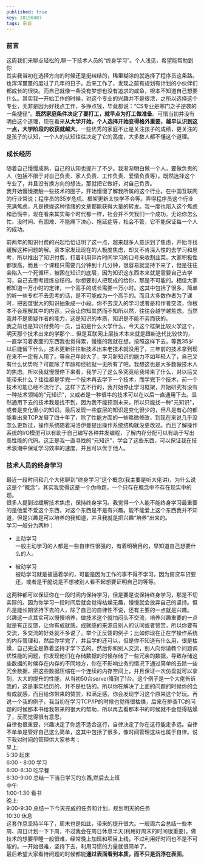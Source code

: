 ```yaml
---
published: true
key: 20190407
tags: 杂谈
---
```

### 前言
这周我们来聊点轻松的,聊一下技术人员的“终身学习”。个人浅见，希望能帮助到你  
其实我当初在选择方向的时候还是挺纠结的，稀里糊涂的就选择了程序员这条路。也浑浑噩噩的度过了几年的日子。后来工作了，发现之前有规划有计划的小伙伴们都成长的很快。而自己就像一条没有梦想也没有追求的咸鱼，根本不知道自己想要什么。其实我一开始工作的时候，对这个专业的兴趣并不是很浓，之所以选择这个专业，无非是因为好找点工作，多挣点钱，毕竟都说：“CS专业是寒门之子逆袭的一条捷径”。**既然家庭条件决定了要打工，就早点为打工做准备**。可惜当初并没有明白这个道理，现在看来**从大学开始，个人选择开始变得格外重要，越早认识到这一点，大学阶段的收获就越大**。一些优秀的家庭不止是关注孩子的成绩，更关注的是孩子的认知，一个人的认知往往决定了它的高度，大多数人都不懂这个道理。
### 成长经历
随着自己慢慢成熟，自己的认知也提升了不少。我渐渐明白做一个人，要做负责的人（包括不限于对自己负责、家人负责、工作负责、爱情负责等）。既然选择这个专业了，并且没有换方向的想法，那就把它做好，对自己负责。  
我开始慢慢接触一些技术的圈子，开始慢慢了解我所属的这个行业。在中国互联网的行业常说；程序员的35岁危机、框架更新太快学不会等。弄得程序员这个行业充满焦虑，凡是撩拨这种情绪的文章都能获得大量的转发。我一度也陷入这个焦虑和恐慌中，现在看来其实每个时代都一样，社会并不欠我们一个成功。无论你怎么忙、没时间、有困难、不能痛下决心、拖延症等，社会不管，它不能保证每一个人的成功。  
<!--more-->
前两年的知识付费的兴起恰恰证明了这一点，越来越多人意识到了焦虑，开始寻找缓解这种问题的解。资本家发现现在的人极度焦虑，却又不肯深入性的去学习和思考，所以推出了知识付费，打着利用碎片时间学习的口号来收割韭菜。大家积极性都很高，而且一个课程只需要几分钟到十几分钟，很容易就坚持下来了，但是往往会陷入一个死循环，被困在知识的底层，因为知识这东西本来就是需要自己去学习，自己去思考提炼总结的。你想要别人把现成的给你，那是不可能的。相信大家都知道一万小时的定律，一个高手的成长需要一万小时。这其中包括了很多，简单的听一些专栏不去思考的话，是不可能成为一个高手的。而且大多数作者为了课时，把密度很大的知识抽象成一小段。你不去深入的学习或者是和作者交流，你根本不会理解其中的内容。只会让你知其然而不知所以然，往往会越学越焦虑。当然我并不是质疑作者的能力，这是知识的本质，知识是不能不劳而获的。  
我之前也是知识付费的一员，当初是什么火学什么，今天这个框架比较火学这个，明天那个技术出来的学那个...  但是互联网上层技术本来就是跟新迭代比较快的，一直学习着表面的东西我也觉得累，慢慢的我就在想，按照这样下去，等我35岁以后能留下什么。技术更新往往新技术出来老技术就没用了，三年前的技术拿到现在来不一定有人用了。等自己年龄大了，学习新知识的能力不如年轻人了，自己又有什么优势呢？可能除了年龄和经验就一无所有了吧，我想这也是大多数做技术人的焦虑。所以我就慢慢停下来看，我学习了这么多究竟给我带来了什么，对以后又能带来什么？往往都是学完一个技术再去学下一个技术，而学完下个技术，前一个技术可能已经不流行了。这样下去不行的，我开始停止学习框架，开始研究有没有一种技术领域的“元知识”，又或者是一种很牛的技术可以在以后一直通用下去。显然通用下去的技术我是找不到，因为我不能预测未来，所以只能找一种"元知识"，或者是变化很小的知识。最后发现一些底层的知识是变化很少的，但凡是有心的都能看出来TCP发展了四十年了，除了性能方面的一些略微修改，到现在来说几乎没怎么更新过，操作系统随着冯洛伊曼提出操作系统结构就没更改过。而且了解操作系统的I/O模型可以有助于自己编写各种并发编程，了解内存分配可以有助于写出高性能的代码。这正是我一直寻找的“元知识”，学会了这些东西，可以保证我在技术浪潮中保证学习效率的速度，并且可以优于他人。

### 技术人员的终身学习
最近一段时间和几个大佬聊到"终身学习"这个概念(我主要是听大佬讲)，为什么说这是个“概念”，其实我觉得这是一个伪命题，一个只存在概念中不存在现实中的题。  
很多人提到过缓解技术焦虑，保持终身学习。我觉得一个人能不能终身学习最重要的是他爱不爱这个东西，对这个东西是不是有兴趣。能不能爱上这个东西我并不知道，但是兴趣是可以培养的我知道，并且我就是把兴趣“培养”出来的。  
学习一般分为两种：  
 - 主动学习  
一般主动学习的人都是一些自律性很强的，有着明确目的，早知道自己想要什么的人。  

- 被动学习  
被动学习就是被逼着学的，可能是因为工作的事不得不学习，因为房贷车贷要还，或者是干脆说是不想被别人看不起想要证明自己的等等。  

这两种都可以保证你在一段时间内保持学习，但是要是说保持终身学习，那是不切实际的。因为你学习一段时间后就会觉得枯燥无趣，慢慢就会放弃自己的坚持。但凡是能长期坚持下去的人，除了自己的自律性不说，还有主要的一点就是兴趣。  
兴趣这一点其实可以慢慢培养，做技术这个就怕闷头不交流，培养兴趣重要的一点就是有正反馈，让你有成就感。成就感的来源自别人的认同或者赞赏，所以你要有交流，多交流的好处就不多说了。举个正反馈的例子；比如你现在正在学操作系统的内存管理和，然后你学完了，并且学的还可以，但是你不知道有什么用，很是枯燥，自己完全是靠着坚持才学下去的。然后你和别人交流，别人向你请教个问题调优性能的问题，你发现他们在存储数据的时候存储了一些冗余的数据，导致存储这些数据的时候存在内存的不同地方，你在不影响业务的情况下通过简单的去除一些冗余数据，把这些数据压缩在一个连续的内存空间上，并且保证一次仿盘就可以拿到，大大的提升的性能，从当初50台server降到了1台。这个例子是一个大佬告诉我的，这是事实经历的，并不是杜钻的。所以你在解决了上面的问题的时候你的会有成就感，而且给你带来的赞赏，和满足感，你会发现学习这个原来这个好玩。再说一个我的例子，我当初在学习TCP/IP的时候也觉得很枯燥，后来在排查TC的问题的时候那本书给我带来的很大的帮助，所以再去看那本书的时候就不会觉得枯燥了，反而觉得很有意思。  
自律也很重要，兴趣决定了你适不适合这行，自律决定了你在这行能走多远。自律不单单是管好自己这么简单，这其中包括了很多，像时间管理这块也属于自律。说下我对时间的管理供大家参考；  
早上:  
5:30 起床  
6:00 - 8:00 学习  
8:00-8:30 吃早餐  
8:30-9:00 总结一下当日学习的东西,然后去上班  
中午:  
1:00-1:30 看书  
晚上:  
9:00-9:30 总结一下今天完成的任务和计划，规划明天的任务  
10:30 休息  
这套作息坚持半年了，周末也是如此，带来的提升很大。一般周六会总结一些本周、周日计划一下下周，不过我会在周日休息半天(利用好周末的时间很重要)。做技术的想要早睡一般很难，经常晚上加班和项目上线，不过利用好时间也不是不可能的。一开始很难，坚持下去，利用习惯的力量就很简单了。  
最后希望大家看待问题的时候都能**通过表面看到本质，而不只是沉浮在表面**。
